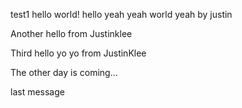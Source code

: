 test1 hello world!
hello yeah yeah world yeah by justin

Another hello from Justinklee

Third hello yo yo from JustinKlee

The other day is coming...

last message
